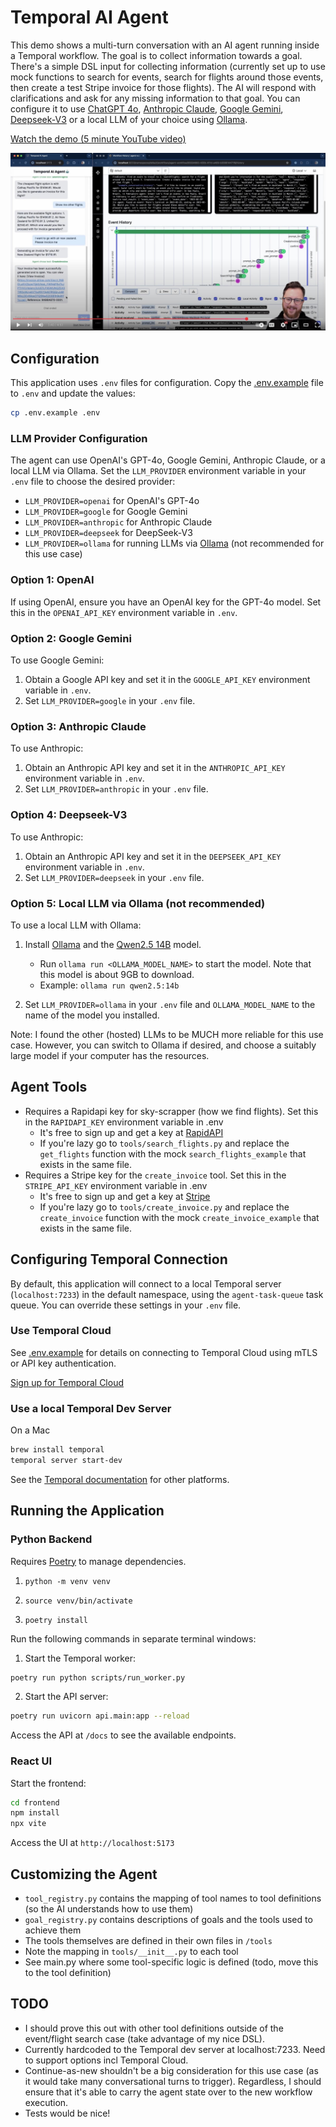 # Temporal AI Agent

This demo shows a multi-turn conversation with an AI agent running inside a Temporal workflow. The goal is to collect information towards a goal. There's a simple DSL input for collecting information (currently set up to use mock functions to search for events, search for flights around those events, then create a test Stripe invoice for those flights). The AI will respond with clarifications and ask for any missing information to that goal. You can configure it to use [ChatGPT 4o](https://openai.com/index/hello-gpt-4o/), [Anthropic Claude](https://www.anthropic.com/claude), [Google Gemini](https://gemini.google.com), [Deepseek-V3](https://www.deepseek.com/) or a local LLM of your choice using [Ollama](https://ollama.com).

[Watch the demo (5 minute YouTube video)](https://www.youtube.com/watch?v=GEXllEH2XiQ)

[![Watch the demo](./agent-youtube-screenshot.jpeg)](https://www.youtube.com/watch?v=GEXllEH2XiQ)

## Configuration

This application uses `.env` files for configuration. Copy the [.env.example](.env.example) file to `.env` and update the values:

```bash
cp .env.example .env
```

### LLM Provider Configuration

The agent can use OpenAI's GPT-4o, Google Gemini, Anthropic Claude, or a local LLM via Ollama. Set the `LLM_PROVIDER` environment variable in your `.env` file to choose the desired provider:

- `LLM_PROVIDER=openai` for OpenAI's GPT-4o
- `LLM_PROVIDER=google` for Google Gemini
- `LLM_PROVIDER=anthropic` for Anthropic Claude
- `LLM_PROVIDER=deepseek` for DeepSeek-V3
- `LLM_PROVIDER=ollama` for running LLMs via [Ollama](https://ollama.ai) (not recommended for this use case)

### Option 1: OpenAI

If using OpenAI, ensure you have an OpenAI key for the GPT-4o model. Set this in the `OPENAI_API_KEY` environment variable in `.env`.

### Option 2: Google Gemini

To use Google Gemini:

1. Obtain a Google API key and set it in the `GOOGLE_API_KEY` environment variable in `.env`.
2. Set `LLM_PROVIDER=google` in your `.env` file.

### Option 3: Anthropic Claude

To use Anthropic:

1. Obtain an Anthropic API key and set it in the `ANTHROPIC_API_KEY` environment variable in `.env`.
2. Set `LLM_PROVIDER=anthropic` in your `.env` file.

### Option 4: Deepseek-V3

To use Anthropic:

1. Obtain an Anthropic API key and set it in the `DEEPSEEK_API_KEY` environment variable in `.env`.
2. Set `LLM_PROVIDER=deepseek` in your `.env` file.

### Option 5: Local LLM via Ollama (not recommended)

To use a local LLM with Ollama:

1. Install [Ollama](https://ollama.com) and the [Qwen2.5 14B](https://ollama.com/library/qwen2.5) model.
   - Run `ollama run <OLLAMA_MODEL_NAME>` to start the model. Note that this model is about 9GB to download.
   - Example: `ollama run qwen2.5:14b`

2. Set `LLM_PROVIDER=ollama` in your `.env` file and `OLLAMA_MODEL_NAME` to the name of the model you installed.

Note: I found the other (hosted) LLMs to be MUCH more reliable for this use case. However, you can switch to Ollama if desired, and choose a suitably large model if your computer has the resources.

## Agent Tools
* Requires a Rapidapi key for sky-scrapper (how we find flights). Set this in the `RAPIDAPI_KEY` environment variable in .env
    * It's free to sign up and get a key at [RapidAPI](https://rapidapi.com/apiheya/api/sky-scrapper)
    * If you're lazy go to `tools/search_flights.py` and replace the `get_flights` function with the mock `search_flights_example` that exists in the same file.
* Requires a Stripe key for the `create_invoice` tool. Set this in the `STRIPE_API_KEY` environment variable in .env
    * It's free to sign up and get a key at [Stripe](https://stripe.com/)
    * If you're lazy go to `tools/create_invoice.py` and replace the `create_invoice` function with the mock `create_invoice_example` that exists in the same file.

## Configuring Temporal Connection

By default, this application will connect to a local Temporal server (`localhost:7233`) in the default namespace, using the `agent-task-queue` task queue. You can override these settings in your `.env` file.

### Use Temporal Cloud

See [.env.example](.env.example) for details on connecting to Temporal Cloud using mTLS or API key authentication.

[Sign up for Temporal Cloud](https://temporal.io/get-cloud)

### Use a local Temporal Dev Server

On a Mac
```bash
brew install temporal
temporal server start-dev
```
See the [Temporal documentation](https://learn.temporal.io/getting_started/python/dev_environment/) for other platforms.


## Running the Application

### Python Backend

Requires [Poetry](https://python-poetry.org/) to manage dependencies.

1. `python -m venv venv`

2. `source venv/bin/activate`

3. `poetry install`

Run the following commands in separate terminal windows:

1. Start the Temporal worker:
```bash
poetry run python scripts/run_worker.py
```

2. Start the API server:
```bash
poetry run uvicorn api.main:app --reload
```
Access the API at `/docs` to see the available endpoints.

### React UI
Start the frontend:
```bash
cd frontend
npm install
npx vite
```
Access the UI at `http://localhost:5173`

## Customizing the Agent
- `tool_registry.py` contains the mapping of tool names to tool definitions (so the AI understands how to use them)
- `goal_registry.py` contains descriptions of goals and the tools used to achieve them
- The tools themselves are defined in their own files in `/tools`
- Note the mapping in `tools/__init__.py` to each tool
- See main.py where some tool-specific logic is defined (todo, move this to the tool definition)

## TODO
- I should prove this out with other tool definitions outside of the event/flight search case (take advantage of my nice DSL).
- Currently hardcoded to the Temporal dev server at localhost:7233. Need to support options incl Temporal Cloud.
- Continue-as-new shouldn't be a big consideration for this use case (as it would take many conversational turns to trigger). Regardless, I should ensure that it's able to carry the agent state over to the new workflow execution.
- Tests would be nice!
